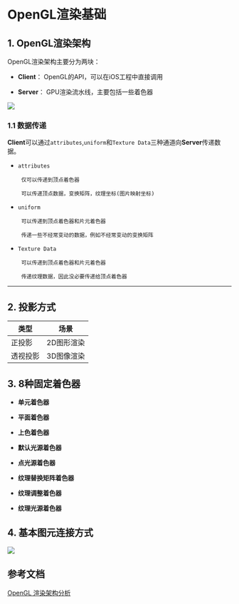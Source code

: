 # OpenGL渲染基础

## 1. OpenGL渲染架构

OpenGL渲染架构主要分为两块：

- **Client**： OpenGL的API，可以在iOS工程中直接调用

- **Server**： GPU渲染流水线，主要包括一些着色器

<a src="https://www.jianshu.com/p/6cc7574ff3d2"> ![](https://gitee.com/existorlive/exist-or-live-pic/raw/master/%E6%88%AA%E5%B1%8F2020-12-17%20%E4%B8%8A%E5%8D%886.57.24.png) </a>


### 1.1 数据传递

**Client**可以通过`attributes`,`uniform`和`Texture Data`三种通道向**Server**传递数据。

- `attributes`
    
       仅可以传递到顶点着色器

       可以传递顶点数据，变换矩阵，纹理坐标(图片映射坐标)


- `uniform`

       可以传递到顶点着色器和片元着色器

       传递一些不经常变动的数据，例如不经常变动的变换矩阵

- `Texture Data`

       可以传递到顶点着色器和片元着色器

       传递纹理数据，因此没必要传递给顶点着色器

---

## 2. 投影方式

类型|场景
---|---
正投影|2D图形渲染
透视投影|3D图像渲染


## 3. 8种固定着色器

- **单元着色器**

- **平面着色器**

- **上色着色器**

- **默认光源着色器**

- **点光源着色器**

- **纹理替换矩阵着色器**

- **纹理调整着色器**

- **纹理光源着色器**


## 4. 基本图元连接方式

![](https://gitee.com/existorlive/exist-or-live-pic/raw/master/%E6%88%AA%E5%B1%8F2020-12-17%20%E4%B8%8A%E5%8D%887.35.19.png)











## 参考文档

[OpenGL 渲染架构分析](https://www.jianshu.com/p/6cc7574ff3d2)